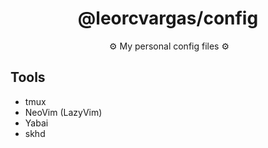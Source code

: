 <h1 align="center"> @leorcvargas/config </h1>
<p align="center">  ⚙️ My personal config files ⚙️ </p>

## Tools

- tmux
- NeoVim (LazyVim)
- Yabai
- skhd
